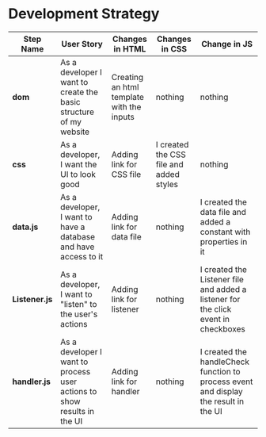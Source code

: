 # Development Strategy


| Step Name | User Story | Changes in HTML | Changes in CSS | Change in JS |
| --- | --- | --- | --- | --- |
| __dom__ | As a developer I want to create the basic structure of my website |Creating an html template with the inputs | nothing | nothing |
| __css__ | As a developer, I want the UI to look good | Adding link for CSS file | I created the CSS file and added styles | nothing |
| __data.js__ | As a developer, I want to have a database and have access to it | Adding link for data file | nothing | I created the data file and added a constant with properties in it |
| __Listener.js__ | As a developer, I want to "listen" to the user's actions | Adding link for listener | nothing | I created the Listener file and added a listener for the click event in checkboxes |
| __handler.js__ | As a developer I want to process user actions to show results in the UI | Adding link for handler | nothing | I created the handleCheck function to process event and display the result in the UI |